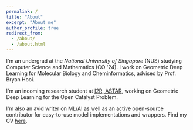 ```yaml
---
permalink: /
title: "About"
excerpt: "About me"
author_profile: true
redirect_from: 
  - /about/
  - /about.html
---
```


I'm an undergrad at the _National University of Singapore_ (NUS) studying Computer Science and Mathematics (CO '24). I work on Geometric Deep Learning for Molecular Biology and Cheminformatics, advised by Prof. Bryan Hooi.

I'm an incoming research student at [I2R, ASTAR](https://www.a-star.edu.sg/i2r), working on Geometric Deep Learning for the Open Catalyst Problem.

I'm also an avid writer on ML/AI as well as an active open-source contributor for easy-to-use model implementations and wrappers. Find my CV [here](https://rish-16.github.io/cv/).
